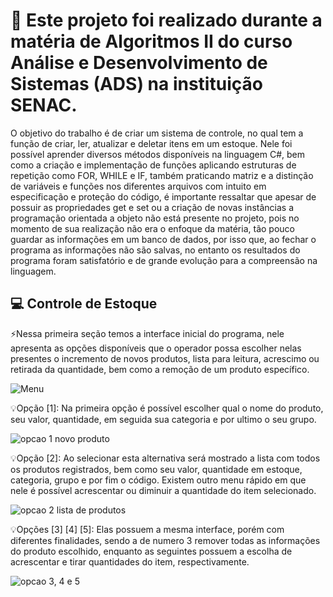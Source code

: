 
<div>
<h1>📝 Este projeto foi realizado durante a matéria de Algoritmos II  do curso Análise e Desenvolvimento de Sistemas (ADS) na instituição SENAC. </h1>
<p>O objetivo do trabalho é de criar um sistema de controle, no qual tem a função de criar, ler, atualizar e deletar itens em um estoque. Nele foi possível aprender diversos métodos disponíveis na linguagem C#, 
bem como a criação e implementação de funções aplicando estruturas de repetição como FOR, WHILE e IF, também praticando matriz e a distinção de variáveis e funções nos diferentes arquivos com intuito em especificação e proteção do código, é importante ressaltar que apesar de possuir as propriedades get  e set ou a criação de novas instâncias a programação orientada a objeto não está presente no projeto, pois no momento de sua realização não era o enfoque da matéria, tão pouco guardar as informações em um banco de dados, por isso que,
ao fechar o programa as informações não são salvas, no entanto os resultados do programa foram satisfatório e de grande evolução para a compreensão na linguagem.</p>
</div>

##

<div>
<h2>💻 Controle de Estoque</h2>
<p>⚡Nessa primeira seção temos a interface inicial do programa, nele apresenta as opções disponíveis que o operador possa escolher nelas presentes o incremento de novos produtos, lista para leitura, acrescimo ou retirada da quantidade, bem como a remoção de um produto específico.</p>
<img src="https://github.com/user-attachments/assets/b22b6653-450d-4cc5-8424-695986338a5a" alt="Menu">
<p>💡Opção [1]: Na primeira opção é possível escolher qual o nome do produto, seu valor, quantidade, em seguida sua categoria e por ultimo o seu grupo. </p>
<img src="https://github.com/user-attachments/assets/ea4fbbec-604d-4f57-b052-2f263761b6e2" alt="opcao 1 novo produto">
<p>💡Opção [2]: Ao selecionar esta alternativa será mostrado a lista com todos os produtos registrados, bem como seu valor, quantidade em estoque, categoria, grupo e por fim o código. Existem outro menu rápido em que nele é possível acrescentar ou diminuir a quantidade do item selecionado.</p>
<img src="https://github.com/user-attachments/assets/34300a06-29e2-4a57-b6dd-42a38fad13f7" alt="opcao 2 lista de produtos">
<p>💡Opções [3] [4] [5]: Elas possuem a mesma interface, porém com diferentes finalidades, sendo a de numero 3 remover todas as informações do produto escolhido, enquanto as seguintes possuem a escolha de acrescentar e tirar quantidades do item, respectivamente. </p>
<img src="https://github.com/user-attachments/assets/6941b07e-87fb-4f84-8cfa-d17ba46df3ea" alt="opcao 3, 4 e 5"> 
</div>

